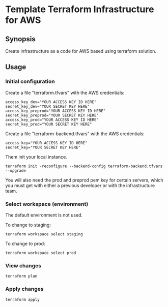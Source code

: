 # Template Terraform Infrastructure for AWS

## Synopsis

Create infrastructure as a code for AWS based using terraform solution.

## Usage


### Initial configuration

Create a file "terraform.tfvars" with the AWS credentials:

```
access_key_dev="YOUR ACCESS KEY ID HERE"
secret_key_dev="YOUR SECRET KEY HERE"
access_key_preprod="YOUR ACCESS KEY ID HERE"
secret_key_preprod="YOUR SECRET KEY HERE"
access_key_prod="YOUR ACCESS KEY ID HERE"
secret_key_prod="YOUR SECRET KEY HERE"
```

Create a file "terraform-backend.tfvars" with the AWS credentials:

```
access_key="YOUR ACCESS KEY ID HERE"
secret_key="YOUR SECRET KEY HERE"
```

Them init your local instance.

```
terraform init -reconfigure --backend-config terraform-backend.tfvars --upgrade
```

You will also need the prod and preprod pem key for certain servers, which you must get with either a previous developer or with the infrastructure team.


### Select workspace (environment)

The default environment is not used.

To change to staging:

```
terraform workspace select staging 
```

To change to prod:

```
terraform workspace select prod
```
### View changes

```
terraform plan
```

### Apply changes

```
terraform apply
```


